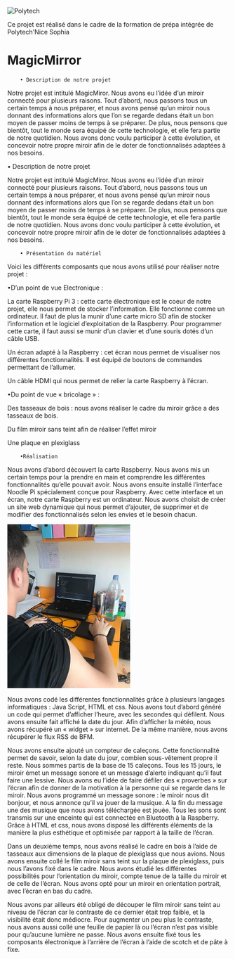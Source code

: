 ![Polytech](http://www.polytechnice.fr/jahia/jsp/jahia/templates/inc/img/polytech_nice-sophia.png)

Ce projet est réalisé dans le cadre de la formation de prépa intégrée de Polytech'Nice Sophia
# MagicMirror

        • Description de notre projet 

Notre projet est intitulé MagicMiror. Nous avons eu l’idée d’un miroir connecté pour plusieurs raisons. Tout d’abord, nous passons tous un certain temps à nous préparer, et nous avons pensé qu’un miroir nous donnant des informations alors que l’on se regarde dedans était un bon moyen de passer moins de temps à se préparer. De plus, nous pensons que bientôt, tout le monde sera équipé de cette technologie, et elle fera partie de notre quotidien. Nous avons donc voulu participer à cette évolution, et concevoir notre propre miroir afin de le doter de fonctionnalisés adaptées à nos besoins. 


• Description de notre projet 
        

Notre projet est intitulé MagicMiror. Nous avons eu l’idée d’un miroir connecté pour plusieurs raisons. Tout d’abord, nous passons tous un certain temps à nous préparer, et nous avons pensé qu’un miroir nous donnant des informations alors que l’on se regarde dedans était un bon moyen de passer moins de temps à se préparer. De plus, nous pensons que bientôt, tout le monde sera équipé de cette technologie, et elle fera partie de notre quotidien. Nous avons donc voulu participer à cette évolution, et concevoir notre propre miroir afin de le doter de fonctionnalisés adaptées à nos besoins. 

 

        • Présentation du matériel

Voici les différents composants que nous avons utilisé pour réaliser notre projet :

•D’un point de vue Electronique :  

La carte Raspberry Pi 3 : cette carte électronique est le coeur de notre projet, elle nous permet de stocker l’information.  Elle fonctionne comme un ordinateur. 
Il faut de plus la munir d’une carte micro SD afin de stocker l’information et le logiciel d’exploitation de la Raspberry. 
Pour programmer cette carte, il faut aussi se munir d’un clavier et d’une souris dotés d’un câble USB. 

Un écran adapté à la Raspberry : cet écran nous permet de visualiser nos différentes fonctionnalités. Il est équipé de boutons de commandes permettant de l’allumer. 

Un câble HDMI qui nous permet de relier la carte Raspberry à l’écran. 

•Du point de vue « bricolage » : 

Des tasseaux de bois : nous avons réaliser le cadre du miroir grâce a des tasseaux de bois. 

Du film miroir sans teint afin de réaliser l’effet miroir

Une plaque en plexiglass

        •Réalisation 



Nous avons d’abord découvert la carte Raspberry. Nous avons mis un certain temps pour la prendre en main et comprendre les différentes fonctionnalités qu’elle pouvait avoir. 
Nous avons ensuite installé l’interface Noodle Pi spécialement conçue pour Raspberry. Avec cette interface et un écran, notre carte Raspberry est un ordinateur. 
Nous avons choisit de créer un site web dynamique qui nous permet d’ajouter, de supprimer et de modifier des fonctionnalisés selon les envies et le besoin chacun. 

![Codage](/Doc/image/codereal.jpg)


Nous avons codé les différentes fonctionnalités grâce à plusieurs langages informatiques : Java Script, HTML et css. 
Nous avons tout d’abord généré un code qui permet d’afficher l’heure, avec les secondes qui défilent. Nous avons ensuite fait affiché la date du jour. 
Afin d’afficher la météo, nous avons récupéré un « widget » sur internet. De la même manière, nous avons récupérer le flux RSS de BFM.


Nous avons ensuite ajouté un compteur de caleçons. Cette fonctionnalité permet de savoir, selon la date du jour, combien sous-vêtement propre il reste. Nous sommes partis de la base de 15 caleçons. Tous les 15 jours, le miroir émet un message sonore et un message d’alerte indiquant qu’il faut faire une lessive. 
Nous avons eu l’idée de faire défiler des « proverbes » sur l’écran afin de donner de la motivation à la personne qui se regarde dans le miroir. 
Nous avons programmé un message sonore : le miroir nous dit bonjour, et nous annonce qu’il va jouer de la musique. A la fin du message une des musique que nous avons téléchargée est jouée.
Tous les sons sont transmis sur une enceinte qui est connectée en Bluetooth à la Raspberry. 
Grâce à HTML et css, nous avons disposé les différents éléments de la manière la plus esthétique et optimisée par rapport à la taille de l’écran.





Dans un deuxième temps, nous avons réalisé le cadre en bois à l’aide de tasseaux aux dimensions de la plaque de plexiglass que nous avions. Nous avons ensuite collé le film miroir sans teint sur la plaque de plexiglass, puis nous l’avons fixé dans le cadre. 
Nous avons étudié les différentes possibilités pour l’orientation du miroir, compte tenue de la taille du miroir et de celle de l’écran. Nous avons opté pour un miroir en orientation portrait, avec l’écran en bas du cadre. 








Nous avons par ailleurs été obligé de découper le film miroir sans teint au niveau de l’écran car le contraste de ce dernier était trop faible, et la visibilité était donc médiocre. Pour augmenter un peu plus le contraste, nous avons aussi collé une feuille de papier là ou l’écran n’est pas visible pour qu’aucune lumière ne passe. 
Nous avons ensuite fixé tous les composants électronique à l’arrière de l’écran à l’aide de scotch et de pâte à fixe. 
